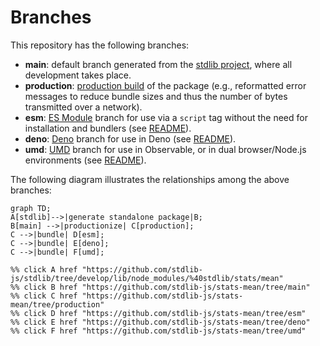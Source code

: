 <!--

@license Apache-2.0

Copyright (c) 2022 The Stdlib Authors.

Licensed under the Apache License, Version 2.0 (the "License");
you may not use this file except in compliance with the License.
You may obtain a copy of the License at

    http://www.apache.org/licenses/LICENSE-2.0

Unless required by applicable law or agreed to in writing, software
distributed under the License is distributed on an "AS IS" BASIS,
WITHOUT WARRANTIES OR CONDITIONS OF ANY KIND, either express or implied.
See the License for the specific language governing permissions and
limitations under the License.

-->

# Branches

This repository has the following branches:

-   **main**: default branch generated from the [stdlib project][stdlib-url], where all development takes place.
-   **production**: [production build][production-url] of the package (e.g., reformatted error messages to reduce bundle sizes and thus the number of bytes transmitted over a network).
-   **esm**: [ES Module][esm-url] branch for use via a `script` tag without the need for installation and bundlers (see [README][esm-readme]).
-   **deno**: [Deno][deno-url] branch for use in Deno (see [README][deno-readme]).
-   **umd**: [UMD][umd-url] branch for use in Observable, or in dual browser/Node.js environments (see [README][umd-readme]).

The following diagram illustrates the relationships among the above branches:

```mermaid
graph TD;
A[stdlib]-->|generate standalone package|B;
B[main] -->|productionize| C[production];
C -->|bundle| D[esm];
C -->|bundle| E[deno];
C -->|bundle| F[umd];

%% click A href "https://github.com/stdlib-js/stdlib/tree/develop/lib/node_modules/%40stdlib/stats/mean"
%% click B href "https://github.com/stdlib-js/stats-mean/tree/main"
%% click C href "https://github.com/stdlib-js/stats-mean/tree/production"
%% click D href "https://github.com/stdlib-js/stats-mean/tree/esm"
%% click E href "https://github.com/stdlib-js/stats-mean/tree/deno"
%% click F href "https://github.com/stdlib-js/stats-mean/tree/umd"
```

[stdlib-url]: https://github.com/stdlib-js/stdlib/tree/develop/lib/node_modules/%40stdlib/stats/mean
[production-url]: https://github.com/stdlib-js/stats-mean/tree/production
[deno-url]: https://github.com/stdlib-js/stats-mean/tree/deno
[deno-readme]: https://github.com/stdlib-js/stats-mean/blob/deno/README.md
[umd-url]: https://github.com/stdlib-js/stats-mean/tree/umd
[umd-readme]: https://github.com/stdlib-js/stats-mean/blob/umd/README.md
[esm-url]: https://github.com/stdlib-js/stats-mean/tree/esm
[esm-readme]: https://github.com/stdlib-js/stats-mean/blob/esm/README.md